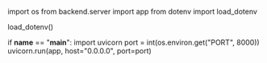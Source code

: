 import os from backend.server import app from dotenv import load_dotenv

load_dotenv()

if **name** == "**main**": import uvicorn port =
int(os.environ.get("PORT", 8000)) uvicorn.run(app, host="0.0.0.0",
port=port)
